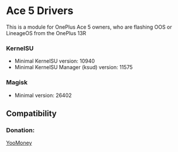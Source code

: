 # Ace 5 Drivers

This is a module for OnePlus Ace 5 owners, who are flashing OOS or LineageOS from the OnePlus 13R

### KernelSU

+ Minimal KernelSU version: 10940
+ Minimal KernelSU Manager (ksud) version: 11575

### Magisk

+ Minimal version: 26402
## Compatibility

### Donation:
[YooMoney](https://yoomoney.ru/to/4100119120082099/1000)
